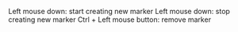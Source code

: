 Left mouse down: start creating new marker
Left mouse down: stop creating new marker
Ctrl + Left mouse button: remove marker
